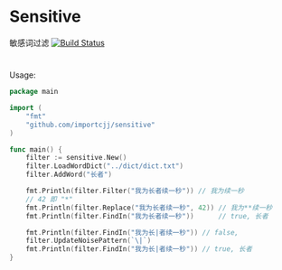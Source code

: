 # Sensitive

敏感词过滤 [![Build Status](https://travis-ci.org/importcjj/sensitive.svg?branch=master)](https://travis-ci.org/importcjj/sensitive)

#


Usage:

```go
package main

import (
	"fmt"
	"github.com/importcjj/sensitive"
)

func main() {
	filter := sensitive.New()
	filter.LoadWordDict("../dict/dict.txt")
	filter.AddWord("长者")

	fmt.Println(filter.Filter("我为长者续一秒")) // 我为续一秒
	// 42 即 "*"
	fmt.Println(filter.Replace("我为长者续一秒", 42)) // 我为**续一秒
	fmt.Println(filter.FindIn("我为长者续一秒"))      // true, 长者

	fmt.Println(filter.FindIn("我为长|者续一秒")) // false,
	filter.UpdateNoisePattern(`\|`)
	fmt.Println(filter.FindIn("我为长|者续一秒")) // true, 长者
}
```
